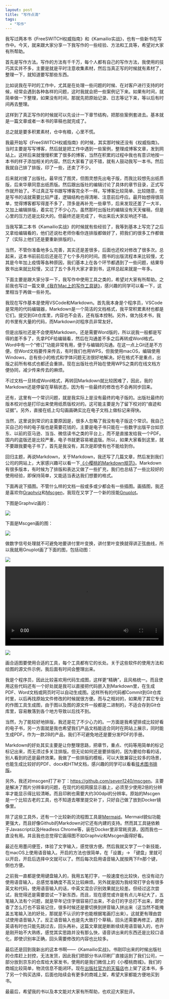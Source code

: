 ```yaml
---
layout: post
title: "写作点滴"
tags:
  - "写作"
---
```


我写过两本书《FreeSWITCH权威指南》和《Kamailio实战》，也有一些新书在写作中。今天，就来跟大家分享一下我写作的一些经验、方法和工具等，希望对大家有所帮助。

首先是写作方法。写作的方法有千千万，每个人都有自己的写作方法，我使用的技巧其实并不多，主要是就是平时注意收集素材，然后当真正写的时候就有素材了，整理一下，就知道要写那些东西。

比如说我在平时的工作中，尤其是在处理一些问题的时候、在对客户进行支持的时候，经常会遇到各种各样的问题，这时我就会把一些案例记下来。如果有时间，就简单做一下整理，如果没有时间，那就先把原始记录、日志等记下来，等以后有时间再去整理。

这样到了真正写作的时候就可以先设计一下章节结构，把那些案例套进去。基本就是一篇文章或者一本书的草稿也就完成了。

总之就是要多积累素材，仓中有粮，心里不慌。

我最开始写《FreeSWITCH权威指南》的时候，其实那时候还没有《权威指南》。当时主要是写写博客，然后就是把工作中遇到一些案例，整理成博客文章，发到网站上。这样后来就慢慢积累了很多的博客，当然在积累的过程中我也有意识地按一本书的样子添加相关的内容。然后大家看了说不错，就有人鼓动我写一本书。然后我就自己排了排版，印了一些，还卖了不少。

后来就对接了出版社。最早找了图灵，但图灵想先出电子版，而我比较想先出纸质版，后来华章同意出纸质版。然后跟出版社的编辑讨论了具体的章节目录，正式写作就开始了。不过真正写书跟写博客完全不一样。写博客比较简单、比较随意，但是写书的话就需要比较严谨，逻辑结构也得清晰、注意前后呼应。最开始想得很简单，觉得博客都写得差不多了，顶多是再补充一些章节，后来发现还差了一大半，又加上编辑排版，着实花了不少心力。虽然那时出版社的编辑没有天天催稿，但是心里的压力还是比较大的。但最终还是完成了，书出来后大家反响还不错。

当我写第二本书《Kamailio实战》的时候就有些经验了，我等到基本上写完了之后又拿给编辑看的，他们还说杜老师你看你连排版都做好了，把我们的很多工作都做了（实际上他们还是要重新排版的）。

当然，不管你准备地多么完善，其实还是差很多，后面也还校对修改了很多次。总起来，这本书前前后后还是花了七个多月的时间。图书的出版流程本来比较慢，尤其是今年加上疫情等各种原因，我们基本上在各个环节都遇到了一些问题，结果导致书出来就比较慢，又过了五个多月大家才拿到书，这样总起来就是一年多。

下面主要是跟大家分享一下，我写作中使用工具之类的，希望对大家有所帮助。之前我也写过一篇文章[《我在Mac上的写作工具链》](/2022-12-17-mac-writer-tools.html)，感兴趣的同学可以看一下，这里相当于再做一些补充。

我现在写作基本是使用VSCode和Markdown。首先我本身是个程序员，VSCode是常用的代码编辑器，Markdown是一个简洁的文档格式，我平常积累素材也都是它们。提交到Git仓库里，内容也不会丢，还有版本控制。另外，做为技术书，我的书里有大量的代码，而Markdown对程序员非常友好。

但是出版社还是不会使用Markdown，还是需要Word版的，所以说我一般都是写得的差不多了，先拿PDF给编辑看，然后在沟通差不多之后再转成Word格式。Word中有一个“修订”功能非常有用，便于与编辑的沟通。在这一点上Git还是不方便。但Word文档要传来传去，有时我们也用WPS，但我使用macOS，编辑使用Windows，总有些小的格式和字体问题无法很好地解决。好在格式不是重点，出版之前所有格式也都还会重排。现在出版社也开始在使用WPS之类的在线文档方便协同，减少传来传去的麻烦。

不过文档一旦转成Word格式，再转回Markdown就比较困难了，因此，我的Markdown还是停留在草稿状态，因为有一些最终的修改也不会再同步回来。

还有，这里有一个常识问题，就是我实际上是没有最终的电子版的。出版社最终的版本校对也是打印出来使用纸质版校对的。这可能主要是为了留下校对的“痕迹和证据”。另外，直接在纸上勾勾画画确实比在电子文档上做标记来得快。

当然，这里说到常识的主要原因是，很多人忽略了我没有电子版这个常识。我自己买自己的书的电子版也是需要花钱的，主要是电子书只能在一些数字出版平台如京东、以前的亚马逊、当当、微信读书之类的平台上，而不是直接发给我一个PDF。国内的盗版还是比较严重，电子书就更容易被盗版。所以，如果大家看到这里，就不要跟我要电子书了，首先是我没有，其次是即使有也不能给到你。

回归主题，再说Markdown，关于Markdown，我还写了几篇文章，然后发到我们公司的网站上，大家感兴趣可以看一下[《小樱桃的Markdown规范》](https://docs.xswitch.cn/xpedia/markdown/)。Markdown有很多版本，有时候为了排版和表达又做了一些扩充，我们也总结了一些比较好的使用经验，即保持简单，又能适当表达我们想要的格式。

下面再说下插图。不管什么样的文档一般或多或少都会有一些插图。画插图，我还是喜欢你[Graphviz](https://graphviz.org/)和[Mscgen](https://www.mcternan.me.uk/mscgen/)，我现在又学了一个新的技能[Gnuplot](http://www.gnuplot.info/)。

下图是Graphviz画的：

![](/images/graph.png)

下面是Mscgen画的图：

![](/images/no-rr.png)

做数字信号处理就不可避免地要讲付里叶变换，讲付里叶变换就得讲正弦曲线，所以我就用Gnuplot画了下面的图，包括动图：

![](/images/circle.webp)

<div>
<video src="/images/circle.webm" autoplay controls width="100%"/>
</div>

![](/images/sum-sinx.jpg)

画合适图要使用合适的工具，每个工具都有它的长处。关于这些软件的使用方法和绘图的源文件示例，我后面有时间会整理出来。

我是个程序员，因此比较喜欢用代码生成图，这样更“精确”，且风格统一。而且使用这些代码还有一个好处就是我可以直接把代码嵌入到Markdown里，在生成PDF、Word文档或网页时可以自动生成图。这样所有的代码都Commit到Git仓库时里，以后再找原始文件修改的时候就很方便。而与之相对的，如果用了其它专业的作图工具生成图，由于图以及图的源文件一般都是二进制的，不适合存到Git仓库里，容易散落到各个地方导致以后找不到。

当然，为了能较好地排版，我还是花了不少心力的。一方面是我希望排成比较好看的电子书，另一方面就是我也希望我们产品文档能适合同时在网站上展示，同时能生成PDF。作为一款2B的产品，我们不可避免地还是要分发PDF的手册。

Markdown的好处其实主要是让你整理思路，把章节，重点、代码等用简单的标记标记出来，而无须过多关注排版。但无论如何还是要排版的，因为要给你看的话，别人看到的还是最终效果。我做了一些排版的模板，可以大致兼容比较多的场景，也能生成比较好的PDF、docx和HTM文档，感兴趣的同学可以看看[技术图书排版](https://github.com/seven1240/latex)。

另外，我还对mscgen打了补丁：<https://github.com/seven1240/mscgen>。主要是解决了图片分辨率的问题，在现代的视网膜显示器上，必须至少使用2倍的分辨率才能显示得比较清晰。而且印刷也需要大约300dpi的分辨率。原始的Mscgen是一个比较古老的工具，也不知道去哪里提交补丁，只好自己做了放到Docker镜像里。

除了这些工具外，还有一个比较新的流程图工具是[Mermaid](https://mermaid-js.github.io/mermaid/)。Mermaid貌似功能更强大，而且好像Github的Markdown对它还有内建的支持。然而其工具链依赖于Javascript以及Headless Chrome等，装在Docker里非常耗资源，因而我也一直没有用。并且我也总觉得它画得图不如Graphviz和Mscgen画得好看。

最近在用墨问便签，体验了文字输入，感觉很方便。然后我就又学了一个新技能，在macOS上使用语音输入。开启的方法也很简单，在「设置」→ 「键盘」里就可以开启，开启后选择中文就可以了。然后每次启用语音输入就按两下Fn那个键，倒也方便。

之前我一直都是使用键盘输入的，我用五笔打字，一般速度也比较快，也没有动力使用语音输入，总感觉准确度不高又比较麻烦。另外就是因为我经常打字会有很多英文和代码，使用语音输入的话，中英文混合识别效果就比较差。但经过这次尝试，我觉得还是需要尝试一下新东西，而且，现在感觉或许是有点儿年纪大了，五笔输入法有个问题，就是早年记住字很容易打出来，不会打的字总打不出来，即使查了怎么打也不容易记住，很多时候还是要切换到拼音输入拼出来（这当然不能掩盖五笔输入法的好处，那就是不认识的字也能根据笔画打出来）。这就更有理由尝试使用语音输入了。反正语音输入也是先大致打个草稿，回头还需要再修正，遇到英语有时也只能先跳过去，回头再补。这篇文章就是断断续续用语音输入的，也许是刚开始不大熟练，感觉其实思路并没有那么快，语音讲出来的东西还是比较口语化，即使识别率正确，回头需要修改的内容也比较多。

最后还是回到我新出的这本书啊——《Kamailio实战》。书刚印出来的时候出版社的仓库赶上封控，无法发货，因此我们把部分书从印刷厂直接运到了我们公司，一部分放到京东的仓库给大家发书，使用的是我们微信上的《小樱桃商城》。我们的商城比较简单，物流信息不能闭环。现在[出版社官方的天猫店](https://m.tb.cn/h.UTTTQKr?af=3)也上架了这本书，多了另一个购买选择，后面也陆续会有更多的商城上架，希望大家都能方便地买到书。

最最后，希望我的书以及本文能对大家有所帮助，也欢迎大家批评。

